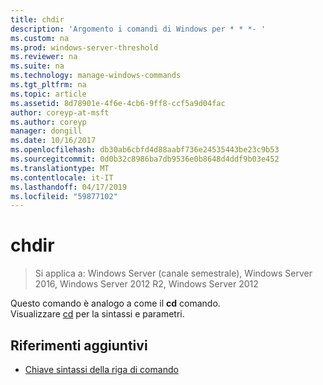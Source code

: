 ```yaml
---
title: chdir
description: 'Argomento i comandi di Windows per * * *- '
ms.custom: na
ms.prod: windows-server-threshold
ms.reviewer: na
ms.suite: na
ms.technology: manage-windows-commands
ms.tgt_pltfrm: na
ms.topic: article
ms.assetid: 8d78901e-4f6e-4cb6-9ff8-ccf5a9d04fac
author: coreyp-at-msft
ms.author: coreyp
manager: dongill
ms.date: 10/16/2017
ms.openlocfilehash: db30ab6cbfd4d88aabf736e24535443be23c9b53
ms.sourcegitcommit: 0d0b32c8986ba7db9536e0b8648d4ddf9b03e452
ms.translationtype: MT
ms.contentlocale: it-IT
ms.lasthandoff: 04/17/2019
ms.locfileid: "59877102"
---
```

# <a name="chdir"></a>chdir

>Si applica a: Windows Server (canale semestrale), Windows Server 2016, Windows Server 2012 R2, Windows Server 2012

Questo comando è analogo a come il **cd** comando.  
Visualizzare [cd](cd.md) per la sintassi e parametri.  
## <a name="additional-references"></a>Riferimenti aggiuntivi  
-   [Chiave sintassi della riga di comando](command-line-syntax-key.md)  
  
